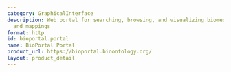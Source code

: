 ```yaml
---
category: GraphicalInterface
description: Web portal for searching, browsing, and visualizing biomedical ontologies
  and mappings
format: http
id: bioportal.portal
name: BioPortal Portal
product_url: https://bioportal.bioontology.org/
layout: product_detail
---
```

